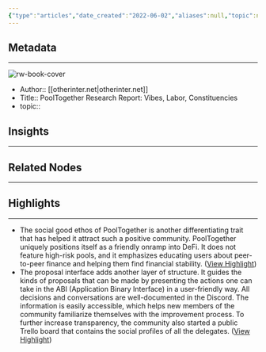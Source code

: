```yaml
---
{"type":"articles","date_created":"2022-06-02","aliases":null,"topic":null,"url":"https://otherinter.net/research/pooltogether-offchain-report/pooltogether-offchain-report","layout":null,"banner":null,"dg-publish":true,"tags":null,"permalink":"/300-biblio/200-articles/pool-together-research-report-vibes-labor-constituencies/","dgPassFrontmatter":true,"created":"2023-10-20T12:44:17.000-05:00","updated":"2023-10-20T12:44:17.000-05:00"}
---
```


## Metadata
---
![rw-book-cover](https://readwise-assets.s3.amazonaws.com/static/images/article0.00998d930354.png)
- Author:: [[otherinter.net\|otherinter.net]]
- Title:: PoolTogether Research Report: Vibes, Labor, Constituencies
- topic::  



## Insights
---
## Related Nodes
---

## Highlights 
---
- The social good ethos of PoolTogether is another differentiating trait that has helped it attract such a positive community. PoolTogether uniquely positions itself as a friendly onramp into DeFi. It does not feature high-risk pools, and it emphasizes educating users about peer-to-peer finance and helping them find financial stability. ([View Highlight](https://instapaper.com/read/1510925355/19712096))
- The proposal interface adds another layer of structure. It guides the kinds of proposals that can be made by presenting the actions one can take in the ABI (Application Binary Interface) in a user-friendly way.
  All decisions and conversations are well-documented in the Discord. The information is easily accessible, which helps new members of the community familiarize themselves with the improvement process. To further increase transparency, the community also started a public Trello board that contains the social profiles of all the delegates. ([View Highlight](https://instapaper.com/read/1510925355/19712103))
